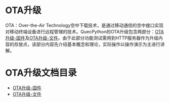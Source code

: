 # OTA升级

OTA：Over-the-Air Technology空中下载技术，是通过移动通信的空中接口实现对移动终端设备进行远程管理的技术。QuecPython的OTA升级包含两部分：[OTA升级-固件](OTA升级-固件.md)及[OTA升级-文件](OTA升级-文件.md)。由于此部分功能测试需用到HTTP服务器作为升级内容的存放点，该部分内容先介绍基本概念和理论，实际操作以操作演示为主进行讲解。

# OTA升级文档目录

- [OTA升级-固件](OTA升级-固件.md)
- [OTA升级-文件](OTA升级-文件.md)